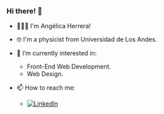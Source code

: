 ### Hi there! 👋

<!--
**aherrera3/aherrera3** is a ✨ _special_ ✨ repository because its `README.md` (this file) appears on your GitHub profile.

Here are some ideas to get you started:

- 🔭 I’m currently working on ...
- 🌱 I’m currently learning ...
- 👯 I’m looking to collaborate on ...
- 🤔 I’m looking for help with ...
- 💬 Ask me about ...
- 📫 How to reach me: ...
- 😄 Pronouns: ...
- ⚡ Fun fact: ...
-->

-  🙋🏻‍♀️ I'm Angélica Herrera!

-  🤓 I'm a physicist from Universidad de Los Andes.
-  🌱 I’m currently interested in:
            <ul>
                  <li> Front-End Web Development. </li>
                  <li> Web Design. </li>
            </ul>
-  📫 How to reach me: 
      <!-- - ![Gmail](https://img.shields.io/badge/Gmail-D14836?style=plastic&logo=gmail&logoColor=white) angelicaherreraalba@gmail.com-->
      - <a href="https://www.linkedin.com/in/angelica-herrera-alba/" > ![LinkedIn](https://img.shields.io/badge/linkedin-%230077B5.svg?style=plastic&logo=linkedin&logoColor=white) </a>

<!-- get to know me better: 
-  <img alt="React" src= "https://img.shields.io/badge/react-%2320232a.svg?style=for-the-badge&logo=react&logoColor=%2361DAFB" />
-   
-    
-      -->

